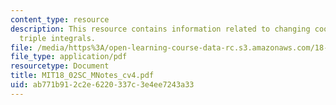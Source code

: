 ```yaml
---
content_type: resource
description: This resource contains information related to changing coordinates in
  triple integrals.
file: /media/https%3A/open-learning-course-data-rc.s3.amazonaws.com/18-02sc-multivariable-calculus-fall-2010/ab771b912c2e6220337c3e4ee7243a33_MIT18_02SC_MNotes_cv4.pdf
file_type: application/pdf
resourcetype: Document
title: MIT18_02SC_MNotes_cv4.pdf
uid: ab771b91-2c2e-6220-337c-3e4ee7243a33
---
```

